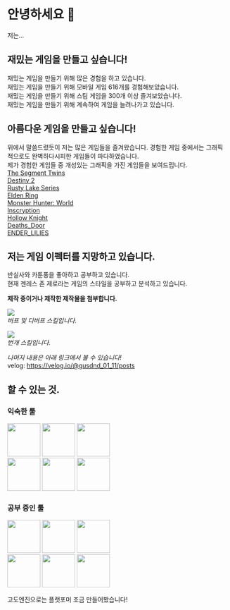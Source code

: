 # 안녕하세요 👋


저는...


## 재밌는 게임을 만들고 싶습니다!
재밌는 게임을 만들기 위해 많은 경험을 하고 있습니다. <br>
재밌는 게임을 만들기 위해 모바일 게임 616개를 경험해보았습니다. <br>
재밌는 게임을 만들기 위해 스팀 게임을 300개 이상 즐겨보았습니다. <br>
재밌는 게임을 만들기 위해 계속하여 게임을 늘려나가고 있습니다. <br>



## 아름다운 게임을 만들고 싶습니다!
위에서 말씀드렸듯이 저는 많은 게임들을 즐겨왔습니다. 경험한 게임 중에서는 그래픽 적으로도 완벽하다시피한 게임들이 파다하였습니다. <br>
제가 경험한 게임들 중 개성있는 그래픽을 가진 게임들을 보여드립니다. <br>
[The Segment Twins](https://store.steampowered.com/app/2305490/THE_SEGMENT_TWINS/)<br>
[Destiny 2](https://store.steampowered.com/app/1085660/Destiny_2/)<br>
[Rusty Lake Series](https://namu.wiki/w/Rusty%20Lake%20%EC%8B%9C%EB%A6%AC%EC%A6%88)<br>
[Elden Ring](https://store.steampowered.com/app/1245620/ELDEN_RING/)<br>
[Monster Hunter: World](https://store.steampowered.com/app/582010/Monster_Hunter_World/)<br>
[Inscryption](https://store.steampowered.com/app/1092790/Inscryption/)<br>
[Hollow Knight](https://store.steampowered.com/app/367520/Hollow_Knight/)<br>
[Deaths_Door](https://store.steampowered.com/app/894020/Deaths_Door/)<br>
[ENDER_LILIES](https://store.steampowered.com/app/1369630/ENDER_LILIES_Quietus_of_the_Knights/)<br>

## 저는 게임 이펙터를 지망하고 있습니다.
반실사와 카툰풍을 좋아하고 공부하고 있습니다. <br>
현재 젠레스 존 제로라는 게임의 스타일을 공부하고 분석하고 있습니다. <br>

**제작 중이거나 제작한 제작물을 첨부합니다.**

![](https://user-images.githubusercontent.com/101326408/212687588-47c2454d-1127-4789-a92b-3a3dde350a6e.gif)<br>
_버프 및 디버프 스킬입니다._<br>

![](https://velog.velcdn.com/images/gusdnd_01_11/post/6546dbe7-dd41-4c08-9ba7-9351f1df5c04/image.gif)<br>
_번개 스킬입니다._<br>

_나머지 내용은 아래 링크에서 볼 수 있습니다!_ <br>
velog: https://velog.io/@gusdnd_01_11/posts <br>

## 할 수 있는 것.

### 익숙한 툴
<img height="75" width="75" src="https://i.imgur.com/echRLji.png"> <img height="75" width="75" src="https://pbs.twimg.com/media/ELnOI_EWoAIIgHH.jpg:large"> <img height="75" width="75" src="https://upload.wikimedia.org/wikipedia/commons/thumb/0/0c/Blender_logo_no_text.svg/2503px-Blender_logo_no_text.svg.png">
<br>
<img height="75" width="75" src="https://cdn4.iconfinder.com/data/icons/logos-brands-5/24/unity-512.png">
<img height="75" width="75" src="https://static-00.iconduck.com/assets.00/c-sharp-c-icon-1822x2048-wuf3ijab.png">
<img height="75" width="75" src="https://w7.pngwing.com/pngs/46/626/png-transparent-c-logo-the-c-programming-language-computer-icons-computer-programming-source-code-programming-miscellaneous-template-blue.png">
### 공부 중인 툴
<img height="75" width="75" src="https://static-00.iconduck.com/assets.00/unreal-engine-icon-512x512-0mwtjk1x.png"> <img height="75" width="75" src="https://upload.wikimedia.org/wikipedia/commons/thumb/6/6a/Godot_icon.svg/1200px-Godot_icon.svg.png"> <img height="75" width="75" src="https://cdn.iconscout.com/icon/free/png-256/free-javascript-2038874-1720087.png">
<br>
<img height="75" width="75" src="https://cdn-icons-png.flaticon.com/512/919/919827.png"> <img height="75" width="75" src="https://upload.wikimedia.org/wikipedia/commons/thumb/d/d5/CSS3_logo_and_wordmark.svg/1200px-CSS3_logo_and_wordmark.svg.png"> <img height="75" width="75" src="https://upload.wikimedia.org/wikipedia/commons/thumb/2/29/Adobe_After_Effects_CC_icon.png/492px-Adobe_After_Effects_CC_icon.png">
<br>

고도엔진으로는 플랫포머 조금 만들어봤습니다!

